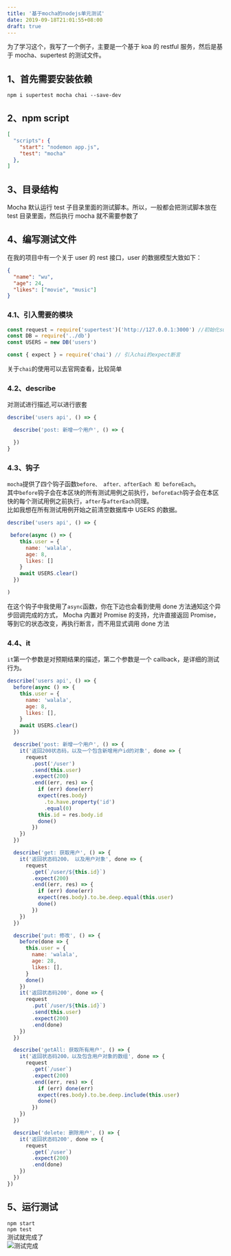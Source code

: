 ```yaml
---
title: '基于mocha的nodejs单元测试'
date: 2019-09-18T21:01:55+08:00
draft: true
---
```


为了学习这个，我写了一个例子，主要是一个基于 koa 的 restful 服务，然后是基于 mocha、supertest 的测试文件。

## 1、首先需要安装依赖

`npm i supertest mocha chai --save-dev`

## 2、npm script

```json
[
  "scripts": {
    "start": "nodemon app.js",
    "test": "mocha"
  },
]
```

## 3、目录结构

Mocha 默认运行 test 子目录里面的测试脚本。所以，一般都会把测试脚本放在 test 目录里面，然后执行 mocha 就不需要参数了

## 4、编写测试文件

在我的项目中有一个关于 user 的 rest 接口，user 的数据模型大致如下：

```json
{
  "name": "wu",
  "age": 24,
  "likes": ["movie", "music"]
}
```

### 4.1、引入需要的模块

```js
const request = require('supertest')('http://127.0.0.1:3000') //初始化supertest
const DB = require('../db')
const USERS = new DB('users')

const { expect } = require('chai') // 引入chai的expect断言
```

关于`chai`的使用可以去官网查看，比较简单

### 4.2、describe

对测试进行描述,可以进行嵌套

```js
describe('users api', () => {

  describe('post: 新增一个用户', () => {

  })
}
```

### 4.3、钩子

`mocha`提供了四个钩子函数`before、 after、afterEach 和 beforeEach`。  
其中`before`钩子会在本区块的所有测试用例之前执行，`beforeEach`钩子会在本区快的每个测试用例之前执行，`after`与`afterEach`同理。  
比如我想在所有测试用例开始之前清空数据库中 USERS 的数据。

```js
describe('users api', () => {

 before(async () => {
    this.user = {
      name: 'walala',
      age: 8,
      likes: []
    }
    await USERS.clear()
  })

)
```

在这个钩子中我使用了`async`函数，你在下边也会看到使用 done 方法通知这个异步回调完成的方式，
Mocha 内置对 Promise 的支持，允许直接返回 Promise，等到它的状态改变，再执行断言，而不用显式调用 done 方法

### 4.4、it

`it`第一个参数是对预期结果的描述，第二个参数是一个 callback，是详细的测试行为。

```js
describe('users api', () => {
  before(async () => {
    this.user = {
      name: 'walala',
      age: 8,
      likes: [],
    }
    await USERS.clear()
  })

  describe('post: 新增一个用户', () => {
    it('返回200状态码，以及一个包含新增用户id的对象', done => {
      request
        .post('/user')
        .send(this.user)
        .expect(200)
        .end((err, res) => {
          if (err) done(err)
          expect(res.body)
            .to.have.property('id')
            .equal(0)
          this.id = res.body.id
          done()
        })
    })
  })

  describe('get: 获取用户', () => {
    it('返回状态码200， 以及用户对象', done => {
      request
        .get(`/user/${this.id}`)
        .expect(200)
        .end((err, res) => {
          if (err) done(err)
          expect(res.body).to.be.deep.equal(this.user)
          done()
        })
    })
  })

  describe('put: 修改', () => {
    before(done => {
      this.user = {
        name: 'walala',
        age: 28,
        likes: [],
      }
      done()
    })
    it('返回状态码200', done => {
      request
        .put(`/user/${this.id}`)
        .send(this.user)
        .expect(200)
        .end(done)
    })
  })

  describe('getAll: 获取所有用户', () => {
    it('返回状态码200，以及包含用户对象的数组', done => {
      request
        .get(`/user`)
        .expect(200)
        .end((err, res) => {
          if (err) done(err)
          expect(res.body).to.be.deep.include(this.user)
          done()
        })
    })
  })

  describe('delete: 删除用户', () => {
    it('返回状态码200', done => {
      request
        .get(`/user`)
        .expect(200)
        .end(done)
    })
  })
})
```

## 5、运行测试

`npm start`  
`npm test`  
测试就完成了  
![测试完成](../images/mocha-end.png)
